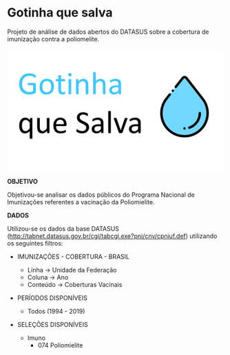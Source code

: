 # Gotinha que salva

Projeto de análise de dados abertos do DATASUS sobre a cobertura de imunização contra a poliomelite.

![alt text](https://github.com/IgorQuaresma/GotinhaQueSalva/raw/main/Data/Images/capa_projeto.png)


**OBJETIVO**

Objetivou-se analisar os dados públicos do Programa Nacional de Imunizações referentes a vacinação da Poliomielite.




**DADOS**

Utilizou-se os dados da base DATASUS (http://tabnet.datasus.gov.br/cgi/tabcgi.exe?pni/cnv/cpniuf.def) utilizando os seguintes filtros:  


* IMUNIZAÇÕES - COBERTURA - BRASIL  
  * Linha    -> Unidade da Federação  
  * Coluna   -> Ano  
  * Conteúdo -> Coberturas Vacinais  
  
* PERÍODOS DISPONÍVEIS  
  * Todos (1994 - 2019)  
  
* SELEÇÕES DISPONÍVEIS  
  * Imuno  
    * 074 Poliomielite  


